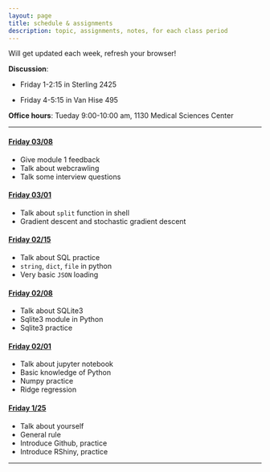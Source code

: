 ```yaml
---
layout: page
title: schedule & assignments
description: topic, assignments, notes, for each class period
---
```


Will get updated each week, refresh your browser!  

**Discussion**: 
  
+ Friday 1-2:15 in Sterling 2425  

+ Friday 4-5:15 in Van Hise 495

**Office hours**: Tueday 9:00-10:00 am, 1130 Medical Sciences Center  


---

<p></p>

#### [Friday 03/08](notes0308.html)

- Give module 1 feedback
- Talk about webcrawling
- Talk some interview questions

<p></p>

#### [Friday 03/01](notes0301.html)

- Talk about `split` function in shell
- Gradient descent and stochastic gradient descent

<p></p>

#### [Friday 02/15](notes0215.html)

- Talk about SQL practice
- `string`, `dict`, `file` in python
- Very basic `JSON` loading 

<p></p>

#### [Friday 02/08](notes0208.html)

- Talk about SQLite3
- Sqlite3 module in Python
- Sqlite3 practice

<p></p>

#### [Friday 02/01](notes0201.html)

- Talk about jupyter notebook
- Basic knowledge of Python
- Numpy practice 
- Ridge regression

<p></p>

#### [Friday 1/25](notes0125.html)

- Talk about yourself
- General rule
- Introduce Github, practice
- Introduce RShiny, practice

--------


